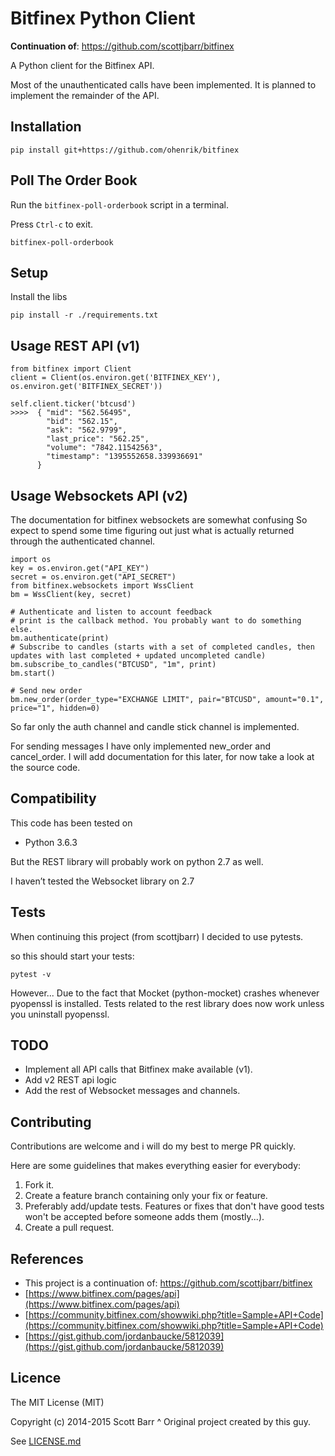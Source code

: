 # Bitfinex Python Client

**Continuation of**: https://github.com/scottjbarr/bitfinex

A Python client for the Bitfinex API.

Most of the unauthenticated calls have been implemented.  It is planned to
implement the remainder of the API.

## Installation

    pip install git+https://github.com/ohenrik/bitfinex



## Poll The Order Book

Run the ```bitfinex-poll-orderbook``` script in a terminal.

Press ```Ctrl-c``` to exit.

    bitfinex-poll-orderbook

## Setup

Install the libs

    pip install -r ./requirements.txt

## Usage REST API (v1)

    from bitfinex import Client
    client = Client(os.environ.get('BITFINEX_KEY'), os.environ.get('BITFINEX_SECRET'))

    self.client.ticker('btcusd')
    >>>>  { "mid": "562.56495",
            "bid": "562.15",
            "ask": "562.9799",
            "last_price": "562.25",
            "volume": "7842.11542563",
            "timestamp": "1395552658.339936691"
          }

## Usage Websockets API (v2)

The documentation for bitfinex websockets are somewhat confusing
So expect to spend some time figuring out just what is actually returned
through the authenticated channel.

    import os
    key = os.environ.get("API_KEY")
    secret = os.environ.get("API_SECRET")
    from bitfinex.websockets import WssClient
    bm = WssClient(key, secret)

    # Authenticate and listen to account feedback
    # print is the callback method. You probably want to do something else.
    bm.authenticate(print)
    # Subscribe to candles (starts with a set of completed candles, then updates with last completed + updated uncompleted candle)
    bm.subscribe_to_candles("BTCUSD", "1m", print)
    bm.start()

    # Send new order
    bm.new_order(order_type="EXCHANGE LIMIT", pair="BTCUSD", amount="0.1", price="1", hidden=0)


So far only the auth channel and candle stick channel is implemented.

For sending messages I have only implemented new_order and cancel_order.
I will add documentation for this later, for now take a look at the source code.

## Compatibility

This code has been tested on

- Python 3.6.3

But the REST library will probably work on python 2.7 as well.

I haven’t tested the Websocket library on 2.7

## Tests

When continuing this project (from scottjbarr) I decided to use pytests.

so this should start your tests:

    pytest -v

However... Due to the fact that Mocket (python-mocket) crashes whenever
pyopenssl is installed. Tests related to the rest library does now work unless
you uninstall pyopenssl.

## TODO

- Implement all API calls that Bitfinex make available (v1).
- Add v2 REST api logic
- Add the rest of Websocket messages and channels.

## Contributing

Contributions are welcome and i will do my best to merge PR quickly.

Here are some guidelines that makes everything easier for everybody:

1. Fork it.
1. Create a feature branch containing only your fix or feature.
1. Preferably add/update tests. Features or fixes that don't have good tests won't be accepted before someone adds them (mostly...).
1. Create a pull request.


## References

- This project is a continuation of: https://github.com/scottjbarr/bitfinex
- [https://www.bitfinex.com/pages/api](https://www.bitfinex.com/pages/api)
- [https://community.bitfinex.com/showwiki.php?title=Sample+API+Code](https://community.bitfinex.com/showwiki.php?title=Sample+API+Code)
- [https://gist.github.com/jordanbaucke/5812039](https://gist.github.com/jordanbaucke/5812039)

## Licence

The MIT License (MIT)

Copyright (c) 2014-2015 Scott Barr
^ Original project created by this guy.

See [LICENSE.md](LICENSE.md)
